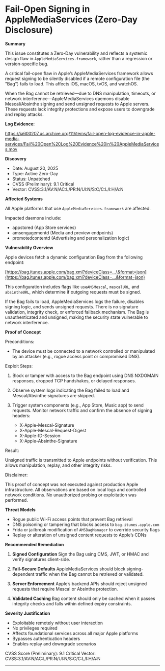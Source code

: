 # Fail-Open Signing in AppleMediaServices (Zero-Day Disclosure)

**Summary**

This issue constitutes a Zero-Day vulnerability and reflects a systemic design flaw in `AppleMediaServices.framework`, rather than a regression or version-specific bug.

A critical fail-open flaw in Apple’s AppleMediaServices framework allows request signing to be silently disabled if a remote configuration file (the "Bag") fails to load. This affects iOS, macOS, tvOS, and watchOS.

When the Bag cannot be retrieved—due to DNS manipulation, timeouts, or network interference—AppleMediaServices daemons disable Mescal/Absinthe signing and send unsigned requests to Apple servers. These requests lack integrity protections and expose users to downgrade and replay attacks.

**Log Evidence:**

https://ia600207.us.archive.org/11/items/fail-open-log-evidence-in-apple-media-services/Fail%20Open%20Log%20Evidence%20in%20AppleMediaServices.mov


**Discovery**

* Date: August 20, 2025
* Type: Active Zero-Day
* Status: Unpatched
* CVSS (Preliminary): 9.1 Critical
* Vector: CVSS:3.1/AV\:N/AC\:L/PR\:N/UI\:N/S\:C/C\:L/I\:H/A\:N

**Affected Systems**

All Apple platforms that use `AppleMediaServices.framework` are affected.


Impacted daemons include:

* appstored (App Store services)
* amsengagementd (Media and preview endpoints)
* promotedcontentd (Advertising and personalization logic)

**Vulnerability Overview**

Apple devices fetch a dynamic configuration Bag from the following endpoint:

[https://bag.itunes.apple.com/bag.xml?deviceClass=...\&format=json](https://bag.itunes.apple.com/bag.xml?deviceClass=...&format=json)

This configuration includes flags like `useAMSMescal`, `mescalURL`, and `absintheURL`, which determine if outgoing requests must be signed.

If the Bag fails to load, AppleMediaServices logs the failure, disables signing logic, and sends unsigned requests. There is no signature validation, integrity check, or enforced fallback mechanism. The Bag is unauthenticated and unsigned, making the security state vulnerable to network interference.

**Proof of Concept**

Preconditions:

* The device must be connected to a network controlled or manipulated by an attacker (e.g., rogue access point or compromised DNS).

Exploit Steps:

1. Block or tamper with access to the Bag endpoint using DNS NXDOMAIN responses, dropped TCP handshakes, or delayed responses.
2. Observe system logs indicating the Bag failed to load and Mescal/Absinthe signatures are skipped.
3. Trigger system components (e.g., App Store, Music app) to send requests. Monitor network traffic and confirm the absence of signing headers:

   * X-Apple-Mescal-Signature
   * X-Apple-Mescal-Request-Digest
   * X-Apple-ID-Session
   * X-Apple-Absinthe-Signature

Result:

Unsigned traffic is transmitted to Apple endpoints without verification. This allows manipulation, replay, and other integrity risks.


Disclaimer:

This proof of concept was not executed against production Apple infrastructure. All observations are based on local logs and controlled network conditions. No unauthorized probing or exploitation was performed.

**Threat Models**

* Rogue public Wi-Fi access points that prevent Bag retrieval
* DNS poisoning or tampering that blocks access to `bag.itunes.apple.com`
* Frida or jailbreak modification of `AMSBagManager` to override security flags
* Replay or alteration of unsigned content requests to Apple’s CDNs

**Recommended Remediation**

1. **Signed Configuration**
   Sign the Bag using CMS, JWT, or HMAC and verify signatures client-side.

2. **Fail-Secure Defaults**
   AppleMediaServices should block signing-dependent traffic when the Bag cannot be retrieved or validated.

3. **Server Enforcement**
   Apple’s backend APIs should reject unsigned requests that require Mescal or Absinthe protection.

4. **Validated Caching**
   Bag content should only be cached when it passes integrity checks and falls within defined expiry constraints.

**Severity Justification**

* Exploitable remotely without user interaction
* No privileges required
* Affects foundational services across all major Apple platforms
* Bypasses authentication headers
* Enables replay and downgrade scenarios

CVSS Score (Preliminary): 9.1 Critical
Vector: CVSS:3.1/AV\:N/AC\:L/PR\:N/UI\:N/S\:C/C\:L/I\:H/A\:N

---
